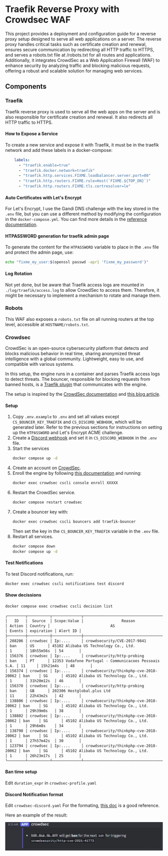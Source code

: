# Traefik Reverse Proxy with Crowdsec WAF

This project provides a deployment and configuration guide for a reverse proxy setup designed to serve all web applications on a server. The reverse proxy handles critical tasks such as certificate creation and renewal, ensures secure communication by redirecting all HTTP traffic to HTTPS, and serves a robots.txt file at /robots.txt for all routes and applications. Additionally, it integrates CrowdSec as a Web Application Firewall (WAF) to enhance security by analyzing traffic and blocking malicious requests, offering a robust and scalable solution for managing web services.

## Components

### Traefik

Traefik reverse proxy is used to serve all the web apps on the server and is also responsible for certificate creation and renewal. It also redirects all HTTP traffic to HTTPS.

#### How to Expose a Service

To create a new service and expose it with Traefik, it must be in the traefik network and add these labels in a docker-compose:

```yaml
    labels:
      - "traefik.enable=true"
      - "traefik.docker.network=traefik"
      - "traefik.http.services.FIXME.loadbalancer.server.port=80"
      - "traefik.http.routers.FIXME.rule=Host(`FIXME.${TOP_DN}`)"
      - "traefik.http.routers.FIXME.tls.certresolver=le"
```


#### Auto Certificates with Let's Encrypt

For Let's Encrypt, I use the Gandi DNS challenge with the key stored in the `.env` file, but you can use a different method by modifying the configuration in the `docker-compose.yml`. You can find more details in the [reference documentation](https://doc.traefik.io/traefik/https/acme/).

#### HTPASSWORD generation for traefik admin page

To generate the content for the `HTPASSWORD` variable to place in the `.env` file and protect the admin page, use:

```sh
echo "fixme_my_user:$(openssl passwd -apr1 'fixme_my_password')"
```

#### Log Rotation

Not yet done, but be aware that Traefik access logs are mounted in `./log/traefik/access.log` to allow CrowdSec to access them. Therefore, it might be necessary to implement a mechanism to rotate and manage them.

### Robots

This WAF also exposes a `robots.txt` file on all running routers at the top level, accessible at `HOSTNAME/robots.txt`.

### Crowdsec

CrowdSec is an open-source cybersecurity platform that detects and blocks malicious behavior in real time, sharing anonymized threat intelligence with a global community. Lightweight, easy to use, and compatible with various systems.

In this setup, the engine runs in a container and parses Traefik access logs to detect threats. The bouncer, responsible for blocking requests from banned hosts, is a [Traefik plugin](https://plugins.traefik.io/plugins/6335346ca4caa9ddeffda116/crowdsec-bouncer-traefik-plugin) that communicates with the engine.

The setup is inspired by the [CrowdSec documentation](https://docs.crowdsec.net/docs/intro/) and [this blog article](https://www.crowdsec.net/blog/enhance-docker-compose-security).

#### Setup

1. Copy `.env.example` to `.env` and set all values except `CS_BOUNCER_KEY_TRAEFIK` and `CS_DISCORD_WEBHOOK`, which will be generated later. Refer to the previous sections for instructions on setting up the `HTPASSWORD` and Let's Encrypt ACME challenge.
2. Create a [Discord webhook](https://support.discord.com/hc/en-us/articles/228383668-Intro-to-Webhooks) and set it in `CS_DISCORD_WEBHOOK` in the `.env` file.
3. Start the services
   ```sh
   docker compose up -d
   ```
4. Create an account on [CrowdSec](https://app.crowdsec.net/).
5. Enroll the engine by following [this documentation](https://docs.crowdsec.net/u/getting_started/post_installation/console/#your-first-enrollment) and running:
   ```sh
   docker exec crowdsec cscli console enroll XXXXX
   ```
6. Restart the CrowdSec service.
   ```sh
   docker compose restart crowdsec
   ```
7. Create a bouncer key with:
   ```sh
   docker exec crowdsec cscli bouncers add traefik-bouncer
   ```
   Then set the key in the `CS_BOUNCER_KEY_TRAEFIK` variable in the `.env` file.
8. Restart all services.
   ```sh
   docker compose down
   docker compose up -d
   ```

#### Test Notifications

To test Discord notifications, run:

```sh
docker exec crowdsec cscli notifications test discord
```

#### Show decissions

```sh
docker compose exec crowdsec cscli decision list
```

```
╭────────┬──────────┬─────────────┬───────────────────────────────────────┬────────┬─────────┬───────────────────────────────────────────────────────┬────────┬────────────┬──────────╮
│   ID   │  Source  │ Scope:Value │                 Reason                │ Action │ Country │                           AS                          │ Events │ expiration │ Alert ID │
├────────┼──────────┼─────────────┼───────────────────────────────────────┼────────┼─────────┼───────────────────────────────────────────────────────┼────────┼────────────┼──────────┤
│ 208206 │ crowdsec │ Ip:....     │ crowdsecurity/CVE-2017-9841           │ ban    │ US      │ 45102 Alibaba US Technology Co., Ltd.                 │ 1      │ 18h55m56s  │ 54       │
│ 156376 │ crowdsec │ Ip:....     │ crowdsecurity/http-probing            │ ban    │ PT      │ 12353 Vodafone Portugal - Communicacoes Pessoais S.A. │ 11     │ 15h21m4s   │ 48       │
│ 156374 │ crowdsec │ Ip:....     │ crowdsecurity/thinkphp-cve-2018-20062 │ ban    │ SG      │ 45102 Alibaba US Technology Co., Ltd.                 │ 1      │ 31h20m12s  │ 46       │
│ 156370 │ crowdsec │ Ip:....     │ crowdsecurity/http-probing            │ ban    │ GB      │ 202306 Hostglobal.plus Ltd                            │ 11     │ 22h43m2s   │ 42       │
│ 138806 │ crowdsec │ Ip:....     │ crowdsecurity/thinkphp-cve-2018-20062 │ ban    │ SG      │ 45102 Alibaba US Technology Co., Ltd.                 │ 1      │ 29h39m0s   │ 38       │
│ 138802 │ crowdsec │ Ip:....     │ crowdsecurity/thinkphp-cve-2018-20062 │ ban    │ SG      │ 45102 Alibaba US Technology Co., Ltd.                 │ 1      │ 29h6m8s    │ 34       │
│ 138798 │ crowdsec │ Ip:....     │ crowdsecurity/thinkphp-cve-2018-20062 │ ban    │ SG      │ 45102 Alibaba US Technology Co., Ltd.                 │ 1      │ 27h57m42s  │ 30       │
│ 123794 │ crowdsec │ Ip:....     │ crowdsecurity/thinkphp-cve-2018-20062 │ ban    │ SG      │ 45102 Alibaba US Technology Co., Ltd.                 │ 1      │ 26h23m17s  │ 25       │
╰────────┴──────────┴─────────────┴───────────────────────────────────────┴────────┴─────────┴───────────────────────────────────────────────────────┴────────┴────────────┴──────────╯
```

#### Ban time setup

Edit `duration_expr` in `crowdsec-profile.yaml`

#### Discord Notification format

Edit `crowdsec-discord.yaml`  For the formating, [this doc](https://discordjs.guide/popular-topics/embeds.html#using-an-embed-object) is a good reference.

Here an example of the result:

![discord notification example](doc/notification.webp)
